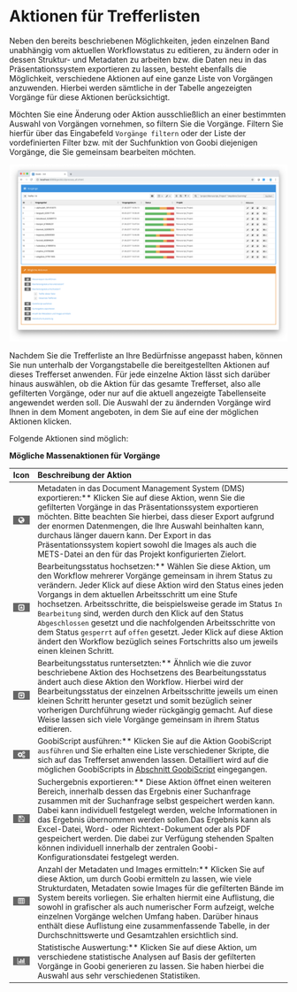 # Aktionen für Trefferlisten

Neben den bereits beschriebenen Möglichkeiten, jeden einzelnen Band unabhängig vom aktuellen Workflowstatus zu editieren, zu ändern oder in dessen Struktur- und Metadaten zu arbeiten bzw. die Daten neu in das Präsentationssystem exportieren zu lassen, besteht ebenfalls die Möglichkeit, verschiedene Aktionen auf eine ganze Liste von Vorgängen anzuwenden. Hierbei werden sämtliche in der Tabelle angezeigten Vorgänge für diese Aktionen berücksichtigt.

Möchten Sie eine Änderung oder Aktion ausschließlich an einer bestimmten Auswahl von Vorgängen vornehmen, so filtern Sie die Vorgänge. Filtern Sie hierfür über das Eingabefeld `Vorgänge filtern` oder der Liste der vordefinierten Filter bzw. mit der Suchfunktion von Goobi diejenigen Vorgänge, die Sie gemeinsam bearbeiten möchten.

![Mögliche Aktionen für Trefferlisten](screen1_de.png)

Nachdem Sie die Trefferliste an Ihre Bedürfnisse angepasst haben, können Sie nun unterhalb der Vorgangstabelle die bereitgestellten Aktionen auf dieses Trefferset anwenden. Für jede einzelne Aktion lässt sich darüber hinaus auswählen, ob die Aktion für das gesamte Trefferset, also alle gefilterten Vorgänge, oder nur auf die aktuell angezeigte Tabellenseite angewendet werden soll. Die Auswahl der zu ändernden Vorgänge wird Ihnen in dem Moment angeboten, in dem Sie auf eine der möglichen Aktionen klicken.

Folgende Aktionen sind möglich:

**Mögliche Massenaktionen für Vorgänge**

| Icon | Beschreibung der Aktion |
| :--- | :--- |
| ![screen2.png](screen2.png) | Metadaten in das Document Management System (DMS) exportieren:** Klicken Sie auf diese Aktion, wenn Sie die gefilterten Vorgänge in das Präsentationssystem exportieren möchten. Bitte beachten Sie hierbei, dass dieser Export aufgrund der enormen Datenmengen, die Ihre Auswahl beinhalten kann, durchaus länger dauern kann. Der Export in das Präsentationssystem kopiert sowohl die Images als auch die METS-Datei an den für das Projekt konfigurierten Zielort. |
| ![screen3.png](screen3.png) | Bearbeitungsstatus hochsetzen:** Wählen Sie diese Aktion, um den Workflow mehrerer Vorgänge gemeinsam in ihrem Status zu verändern. Jeder Klick auf diese Aktion wird den Status eines jeden Vorgangs in dem aktuellen Arbeitsschritt um eine Stufe hochsetzen. Arbeitsschritte, die beispielsweise gerade im Status `In Bearbeitung` sind, werden durch den Klick auf den Status `Abgeschlossen` gesetzt und die nachfolgenden Arbeitsschritte von dem Status `gesperrt` auf `offen` gesetzt. Jeder Klick auf diese Aktion ändert den Workflow bezüglich seines Fortschritts also um jeweils einen kleinen Schritt. |
| ![screen4.png](screen4.png) | Bearbeitungsstatus runtersetzten:** Ähnlich wie die zuvor beschriebene Aktion des Hochsetzens des Bearbeitungsstatus ändert auch diese Aktion den Workflow. Hierbei wird der Bearbeitungsstatus der einzelnen Arbeitsschritte jeweils um einen kleinen Schritt herunter gesetzt und somit bezüglich seiner vorherigen Durchführung wieder rückgängig gemacht. Auf diese Weise lassen sich viele Vorgänge gemeinsam in ihrem Status editieren. |
| ![screen5.png](screen5.png) | GoobiScript ausführen:** Klicken Sie auf die Aktion GoobiScript `ausführen` und Sie erhalten eine Liste verschiedener Skripte, die sich auf das Trefferset anwenden lassen. Detailliert wird auf die möglichen GoobiScripts in [Abschnitt GoobiScript](7.4.md) eingegangen. |
| ![screen6.png](screen6.png) | Suchergebnis exportieren:** Diese Aktion öffnet einen weiteren Bereich, innerhalb dessen das Ergebnis einer Suchanfrage zusammen mit der Suchanfrage selbst gespeichert werden kann. Dabei kann individuell festgelegt werden, welche Informationen in das Ergebnis übernommen werden sollen.Das Ergebnis kann als Excel-Datei, Word- oder Richtext-Dokument oder als PDF gespeichert werden. Die dabei zur Verfügung stehenden Spalten können individuell innerhalb der zentralen Goobi-Konfigurationsdatei festgelegt werden. |
| ![screen7.png](screen7.png) | Anzahl der Metadaten und Images ermitteln:** Klicken Sie auf diese Aktion, um durch Goobi ermitteln zu lassen, wie viele Strukturdaten, Metadaten sowie Images für die gefilterten Bände im System bereits vorliegen. Sie erhalten hiermit eine Auflistung, die sowohl in grafischer als auch numerischer Form aufzeigt, welche einzelnen Vorgänge welchen Umfang haben. Darüber hinaus enthält diese Auflistung eine zusammenfassende Tabelle, in der Durchschnittswerte und Gesamtzahlen ersichtlich sind. |
| ![screen8.png](screen8.png) | Statistische Auswertung:** Klicken Sie auf diese Aktion, um verschiedene statistische Analysen auf Basis der gefilterten Vorgänge in Goobi generieren zu lassen. Sie haben hierbei die Auswahl aus sehr verschiedenen Statistiken. |
